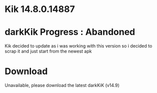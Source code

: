 # Kik 14.8.0.14887

# darkKik Progress : Abandoned 
Kik decided to update as i was working with this version so i decided to scrap it and just start from the newest apk

# Download
Unavailable, please download the latest darkKiK (v14.9) 
